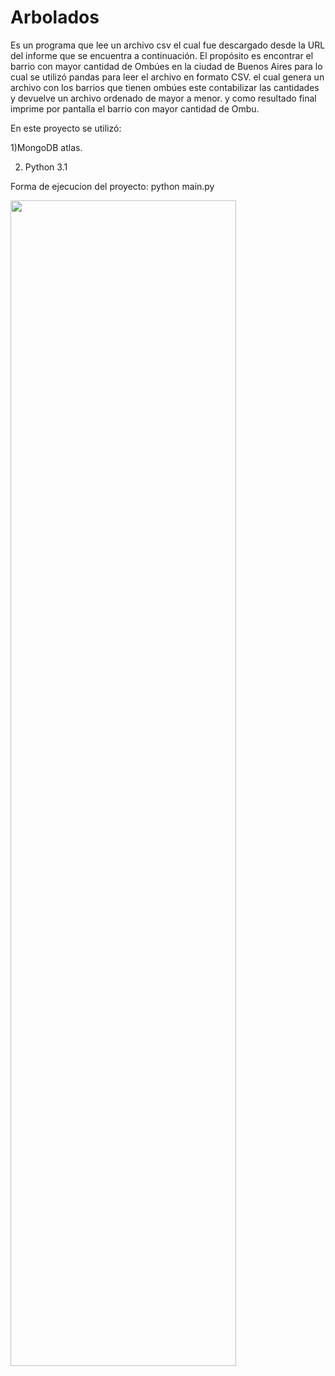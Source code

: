 # Arbolados
Es un programa que lee un archivo csv el cual fue descargado desde la URL del informe que se encuentra a continuación. El propósito es encontrar el barrio con mayor cantidad de Ombúes en la ciudad de Buenos Aires para lo cual se utilizó pandas para leer el archivo en formato CSV. el cual genera un archivo con los barrios que tienen ombúes este contabilizar las cantidades y devuelve un archivo ordenado de mayor a menor. y como resultado final imprime por pantalla el barrio con mayor cantidad de Ombu.

En este proyecto se utilizó:

1)MongoDB atlas.

2) Python 3.1

Forma de ejecucion del proyecto: python main.py


<div style="width: 150%">
 <img width="69.15%" src="https://github.com/Stephaaniie/Arbolados/blob/master/src/resources/Ejercicio%20de%20prueba%20-%20Omb%C3%BAes%20(1).pdf"/>
</div>

